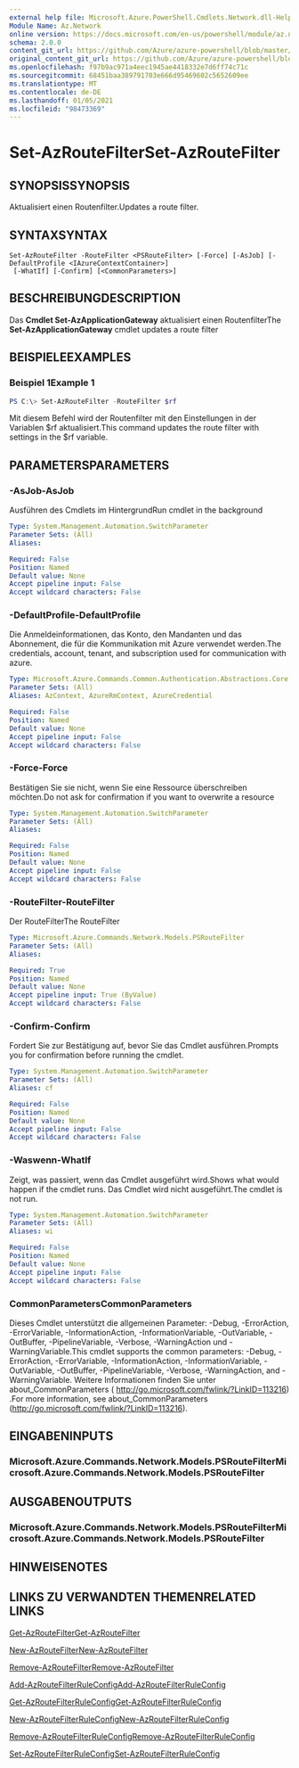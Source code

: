 ```yaml
---
external help file: Microsoft.Azure.PowerShell.Cmdlets.Network.dll-Help.xml
Module Name: Az.Network
online version: https://docs.microsoft.com/en-us/powershell/module/az.network/set-azroutefilter
schema: 2.0.0
content_git_url: https://github.com/Azure/azure-powershell/blob/master/src/Network/Network/help/Set-AzRouteFilter.md
original_content_git_url: https://github.com/Azure/azure-powershell/blob/master/src/Network/Network/help/Set-AzRouteFilter.md
ms.openlocfilehash: f97b9ac971a4eec1945ae4418332e7d6ff74c71c
ms.sourcegitcommit: 68451baa389791703e666d95469602c5652609ee
ms.translationtype: MT
ms.contentlocale: de-DE
ms.lasthandoff: 01/05/2021
ms.locfileid: "98473369"
---
```

# <span data-ttu-id="ef438-101">Set-AzRouteFilter</span><span class="sxs-lookup"><span data-stu-id="ef438-101">Set-AzRouteFilter</span></span>

## <span data-ttu-id="ef438-102">SYNOPSIS</span><span class="sxs-lookup"><span data-stu-id="ef438-102">SYNOPSIS</span></span>
<span data-ttu-id="ef438-103">Aktualisiert einen Routenfilter.</span><span class="sxs-lookup"><span data-stu-id="ef438-103">Updates a route filter.</span></span>

## <span data-ttu-id="ef438-104">SYNTAX</span><span class="sxs-lookup"><span data-stu-id="ef438-104">SYNTAX</span></span>

```
Set-AzRouteFilter -RouteFilter <PSRouteFilter> [-Force] [-AsJob] [-DefaultProfile <IAzureContextContainer>]
 [-WhatIf] [-Confirm] [<CommonParameters>]
```

## <span data-ttu-id="ef438-105">BESCHREIBUNG</span><span class="sxs-lookup"><span data-stu-id="ef438-105">DESCRIPTION</span></span>
<span data-ttu-id="ef438-106">Das **Cmdlet Set-AzApplicationGateway** aktualisiert einen Routenfilter</span><span class="sxs-lookup"><span data-stu-id="ef438-106">The **Set-AzApplicationGateway** cmdlet updates a route filter</span></span>

## <span data-ttu-id="ef438-107">BEISPIELE</span><span class="sxs-lookup"><span data-stu-id="ef438-107">EXAMPLES</span></span>

### <span data-ttu-id="ef438-108">Beispiel 1</span><span class="sxs-lookup"><span data-stu-id="ef438-108">Example 1</span></span>
```powershell
PS C:\> Set-AzRouteFilter -RouteFilter $rf
```

<span data-ttu-id="ef438-109">Mit diesem Befehl wird der Routenfilter mit den Einstellungen in der Variablen $rf aktualisiert.</span><span class="sxs-lookup"><span data-stu-id="ef438-109">This command updates the route filter with settings in the $rf variable.</span></span>

## <span data-ttu-id="ef438-110">PARAMETERS</span><span class="sxs-lookup"><span data-stu-id="ef438-110">PARAMETERS</span></span>

### <span data-ttu-id="ef438-111">-AsJob</span><span class="sxs-lookup"><span data-stu-id="ef438-111">-AsJob</span></span>
<span data-ttu-id="ef438-112">Ausführen des Cmdlets im Hintergrund</span><span class="sxs-lookup"><span data-stu-id="ef438-112">Run cmdlet in the background</span></span>

```yaml
Type: System.Management.Automation.SwitchParameter
Parameter Sets: (All)
Aliases:

Required: False
Position: Named
Default value: None
Accept pipeline input: False
Accept wildcard characters: False
```

### <span data-ttu-id="ef438-113">-DefaultProfile</span><span class="sxs-lookup"><span data-stu-id="ef438-113">-DefaultProfile</span></span>
<span data-ttu-id="ef438-114">Die Anmeldeinformationen, das Konto, den Mandanten und das Abonnement, die für die Kommunikation mit Azure verwendet werden.</span><span class="sxs-lookup"><span data-stu-id="ef438-114">The credentials, account, tenant, and subscription used for communication with azure.</span></span>

```yaml
Type: Microsoft.Azure.Commands.Common.Authentication.Abstractions.Core.IAzureContextContainer
Parameter Sets: (All)
Aliases: AzContext, AzureRmContext, AzureCredential

Required: False
Position: Named
Default value: None
Accept pipeline input: False
Accept wildcard characters: False
```

### <span data-ttu-id="ef438-115">-Force</span><span class="sxs-lookup"><span data-stu-id="ef438-115">-Force</span></span>
<span data-ttu-id="ef438-116">Bestätigen Sie sie nicht, wenn Sie eine Ressource überschreiben möchten.</span><span class="sxs-lookup"><span data-stu-id="ef438-116">Do not ask for confirmation if you want to overwrite a resource</span></span>

```yaml
Type: System.Management.Automation.SwitchParameter
Parameter Sets: (All)
Aliases:

Required: False
Position: Named
Default value: None
Accept pipeline input: False
Accept wildcard characters: False
```

### <span data-ttu-id="ef438-117">-RouteFilter</span><span class="sxs-lookup"><span data-stu-id="ef438-117">-RouteFilter</span></span>
<span data-ttu-id="ef438-118">Der RouteFilter</span><span class="sxs-lookup"><span data-stu-id="ef438-118">The RouteFilter</span></span>

```yaml
Type: Microsoft.Azure.Commands.Network.Models.PSRouteFilter
Parameter Sets: (All)
Aliases:

Required: True
Position: Named
Default value: None
Accept pipeline input: True (ByValue)
Accept wildcard characters: False
```

### <span data-ttu-id="ef438-119">-Confirm</span><span class="sxs-lookup"><span data-stu-id="ef438-119">-Confirm</span></span>
<span data-ttu-id="ef438-120">Fordert Sie zur Bestätigung auf, bevor Sie das Cmdlet ausführen.</span><span class="sxs-lookup"><span data-stu-id="ef438-120">Prompts you for confirmation before running the cmdlet.</span></span>

```yaml
Type: System.Management.Automation.SwitchParameter
Parameter Sets: (All)
Aliases: cf

Required: False
Position: Named
Default value: None
Accept pipeline input: False
Accept wildcard characters: False
```

### <span data-ttu-id="ef438-121">-Waswenn</span><span class="sxs-lookup"><span data-stu-id="ef438-121">-WhatIf</span></span>
<span data-ttu-id="ef438-122">Zeigt, was passiert, wenn das Cmdlet ausgeführt wird.</span><span class="sxs-lookup"><span data-stu-id="ef438-122">Shows what would happen if the cmdlet runs.</span></span> <span data-ttu-id="ef438-123">Das Cmdlet wird nicht ausgeführt.</span><span class="sxs-lookup"><span data-stu-id="ef438-123">The cmdlet is not run.</span></span>

```yaml
Type: System.Management.Automation.SwitchParameter
Parameter Sets: (All)
Aliases: wi

Required: False
Position: Named
Default value: None
Accept pipeline input: False
Accept wildcard characters: False
```

### <span data-ttu-id="ef438-124">CommonParameters</span><span class="sxs-lookup"><span data-stu-id="ef438-124">CommonParameters</span></span>
<span data-ttu-id="ef438-125">Dieses Cmdlet unterstützt die allgemeinen Parameter: -Debug, -ErrorAction, -ErrorVariable, -InformationAction, -InformationVariable, -OutVariable, -OutBuffer, -PipelineVariable, -Verbose, -WarningAction und -WarningVariable.</span><span class="sxs-lookup"><span data-stu-id="ef438-125">This cmdlet supports the common parameters: -Debug, -ErrorAction, -ErrorVariable, -InformationAction, -InformationVariable, -OutVariable, -OutBuffer, -PipelineVariable, -Verbose, -WarningAction, and -WarningVariable.</span></span> <span data-ttu-id="ef438-126">Weitere Informationen finden Sie unter about_CommonParameters ( http://go.microsoft.com/fwlink/?LinkID=113216) .</span><span class="sxs-lookup"><span data-stu-id="ef438-126">For more information, see about_CommonParameters (http://go.microsoft.com/fwlink/?LinkID=113216).</span></span>

## <span data-ttu-id="ef438-127">EINGABEN</span><span class="sxs-lookup"><span data-stu-id="ef438-127">INPUTS</span></span>

### <span data-ttu-id="ef438-128">Microsoft.Azure.Commands.Network.Models.PSRouteFilter</span><span class="sxs-lookup"><span data-stu-id="ef438-128">Microsoft.Azure.Commands.Network.Models.PSRouteFilter</span></span>

## <span data-ttu-id="ef438-129">AUSGABEN</span><span class="sxs-lookup"><span data-stu-id="ef438-129">OUTPUTS</span></span>

### <span data-ttu-id="ef438-130">Microsoft.Azure.Commands.Network.Models.PSRouteFilter</span><span class="sxs-lookup"><span data-stu-id="ef438-130">Microsoft.Azure.Commands.Network.Models.PSRouteFilter</span></span>

## <span data-ttu-id="ef438-131">HINWEISE</span><span class="sxs-lookup"><span data-stu-id="ef438-131">NOTES</span></span>

## <span data-ttu-id="ef438-132">LINKS ZU VERWANDTEN THEMEN</span><span class="sxs-lookup"><span data-stu-id="ef438-132">RELATED LINKS</span></span>

[<span data-ttu-id="ef438-133">Get-AzRouteFilter</span><span class="sxs-lookup"><span data-stu-id="ef438-133">Get-AzRouteFilter</span></span>](./Get-AzRouteFilter.md)

[<span data-ttu-id="ef438-134">New-AzRouteFilter</span><span class="sxs-lookup"><span data-stu-id="ef438-134">New-AzRouteFilter</span></span>](./New-AzRouteFilter.md)

[<span data-ttu-id="ef438-135">Remove-AzRouteFilter</span><span class="sxs-lookup"><span data-stu-id="ef438-135">Remove-AzRouteFilter</span></span>](./Remove-AzRouteFilter.md)

[<span data-ttu-id="ef438-136">Add-AzRouteFilterRuleConfig</span><span class="sxs-lookup"><span data-stu-id="ef438-136">Add-AzRouteFilterRuleConfig</span></span>](./Add-AzRouteFilterRuleConfig.md)

[<span data-ttu-id="ef438-137">Get-AzRouteFilterRuleConfig</span><span class="sxs-lookup"><span data-stu-id="ef438-137">Get-AzRouteFilterRuleConfig</span></span>](./Get-AzRouteFilterRuleConfig.md)

[<span data-ttu-id="ef438-138">New-AzRouteFilterRuleConfig</span><span class="sxs-lookup"><span data-stu-id="ef438-138">New-AzRouteFilterRuleConfig</span></span>](./New-AzRouteFilterRuleConfig.md)

[<span data-ttu-id="ef438-139">Remove-AzRouteFilterRuleConfig</span><span class="sxs-lookup"><span data-stu-id="ef438-139">Remove-AzRouteFilterRuleConfig</span></span>](./Remove-AzRouteFilterRuleConfig.md)

[<span data-ttu-id="ef438-140">Set-AzRouteFilterRuleConfig</span><span class="sxs-lookup"><span data-stu-id="ef438-140">Set-AzRouteFilterRuleConfig</span></span>](./Set-AzRouteFilterRuleConfig.md)
